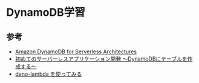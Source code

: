 # DynamoDB学習

## 参考
* [Amazon DynamoDB for Serverless Architectures](https://www.aws.training/Details/eLearning?id=64525)
* [初めてのサーバーレスアプリケーション開発 ～DynamoDBにテーブルを作成する～](https://dev.classmethod.jp/articles/serverless-first-dynamodb/)
* [deno-lambda を使ってみる](https://qiita.com/kt3k/items/74ed7101092219140243)
